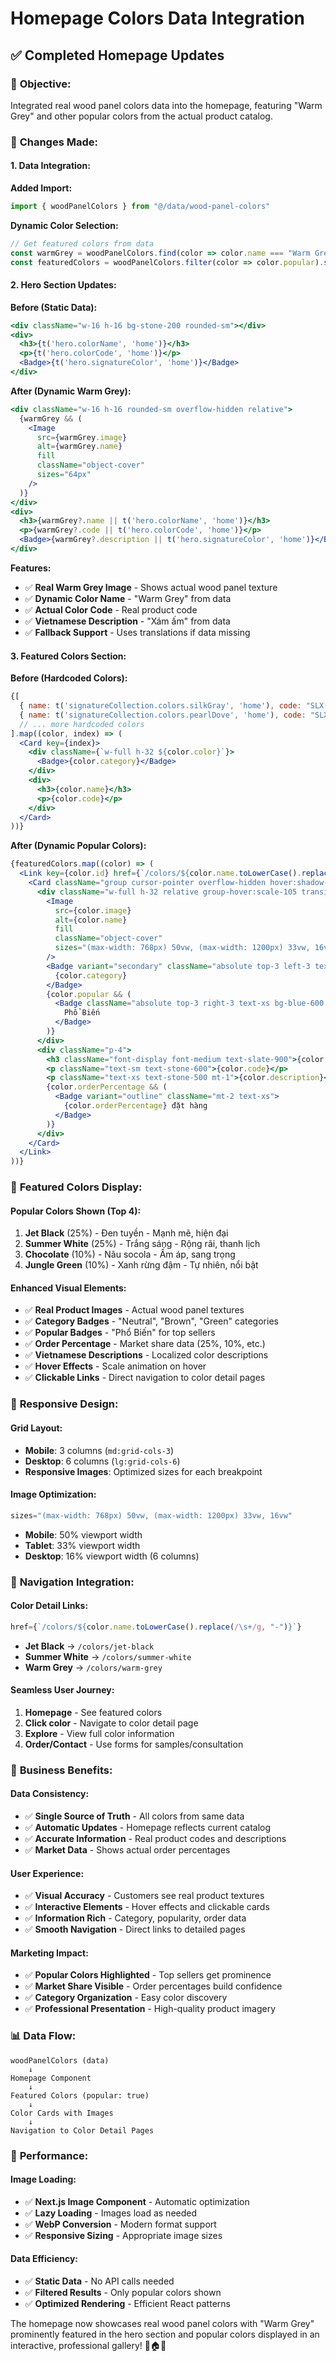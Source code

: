 # Homepage Colors Data Integration

## ✅ Completed Homepage Updates

### 🎯 **Objective:**
Integrated real wood panel colors data into the homepage, featuring "Warm Grey" and other popular colors from the actual product catalog.

### 🔧 **Changes Made:**

#### **1. Data Integration:**

**Added Import:**
```typescript
import { woodPanelColors } from "@/data/wood-panel-colors"
```

**Dynamic Color Selection:**
```typescript
// Get featured colors from data
const warmGrey = woodPanelColors.find(color => color.name === "Warm Grey")
const featuredColors = woodPanelColors.filter(color => color.popular).slice(0, 6)
```

#### **2. Hero Section Updates:**

**Before (Static Data):**
```jsx
<div className="w-16 h-16 bg-stone-200 rounded-sm"></div>
<div>
  <h3>{t('hero.colorName', 'home')}</h3>
  <p>{t('hero.colorCode', 'home')}</p>
  <Badge>{t('hero.signatureColor', 'home')}</Badge>
</div>
```

**After (Dynamic Warm Grey):**
```jsx
<div className="w-16 h-16 rounded-sm overflow-hidden relative">
  {warmGrey && (
    <Image
      src={warmGrey.image}
      alt={warmGrey.name}
      fill
      className="object-cover"
      sizes="64px"
    />
  )}
</div>
<div>
  <h3>{warmGrey?.name || t('hero.colorName', 'home')}</h3>
  <p>{warmGrey?.code || t('hero.colorCode', 'home')}</p>
  <Badge>{warmGrey?.description || t('hero.signatureColor', 'home')}</Badge>
</div>
```

**Features:**
- ✅ **Real Warm Grey Image** - Shows actual wood panel texture
- ✅ **Dynamic Color Name** - "Warm Grey" from data
- ✅ **Actual Color Code** - Real product code
- ✅ **Vietnamese Description** - "Xám ấm" from data
- ✅ **Fallback Support** - Uses translations if data missing

#### **3. Featured Colors Section:**

**Before (Hardcoded Colors):**
```jsx
{[
  { name: t('signatureCollection.colors.silkGray', 'home'), code: "SLX-23", color: "bg-gray-400" },
  { name: t('signatureCollection.colors.pearlDove', 'home'), code: "SLX-17", color: "bg-gray-100" },
  // ... more hardcoded colors
].map((color, index) => (
  <Card key={index}>
    <div className={`w-full h-32 ${color.color}`}>
      <Badge>{color.category}</Badge>
    </div>
    <div>
      <h3>{color.name}</h3>
      <p>{color.code}</p>
    </div>
  </Card>
))}
```

**After (Dynamic Popular Colors):**
```jsx
{featuredColors.map((color) => (
  <Link key={color.id} href={`/colors/${color.name.toLowerCase().replace(/\s+/g, "-")}`}>
    <Card className="group cursor-pointer overflow-hidden hover:shadow-lg transition-all duration-300">
      <div className="w-full h-32 relative group-hover:scale-105 transition-transform duration-300 overflow-hidden">
        <Image
          src={color.image}
          alt={color.name}
          fill
          className="object-cover"
          sizes="(max-width: 768px) 50vw, (max-width: 1200px) 33vw, 16vw"
        />
        <Badge variant="secondary" className="absolute top-3 left-3 text-xs bg-white/90 backdrop-blur-sm">
          {color.category}
        </Badge>
        {color.popular && (
          <Badge className="absolute top-3 right-3 text-xs bg-blue-600 text-white">
            Phổ Biến
          </Badge>
        )}
      </div>
      <div className="p-4">
        <h3 className="font-display font-medium text-slate-900">{color.name}</h3>
        <p className="text-sm text-stone-600">{color.code}</p>
        <p className="text-xs text-stone-500 mt-1">{color.description}</p>
        {color.orderPercentage && (
          <Badge variant="outline" className="mt-2 text-xs">
            {color.orderPercentage} đặt hàng
          </Badge>
        )}
      </div>
    </Card>
  </Link>
))}
```

### 🎨 **Featured Colors Display:**

#### **Popular Colors Shown (Top 4):**
1. **Jet Black** (25%) - Đen tuyền - Mạnh mẽ, hiện đại
2. **Summer White** (25%) - Trắng sáng - Rộng rãi, thanh lịch
3. **Chocolate** (10%) - Nâu socola - Ấm áp, sang trọng
4. **Jungle Green** (10%) - Xanh rừng đậm - Tự nhiên, nổi bật

#### **Enhanced Visual Elements:**
- ✅ **Real Product Images** - Actual wood panel textures
- ✅ **Category Badges** - "Neutral", "Brown", "Green" categories
- ✅ **Popular Badges** - "Phổ Biến" for top sellers
- ✅ **Order Percentage** - Market share data (25%, 10%, etc.)
- ✅ **Vietnamese Descriptions** - Localized color descriptions
- ✅ **Hover Effects** - Scale animation on hover
- ✅ **Clickable Links** - Direct navigation to color detail pages

### 📱 **Responsive Design:**

#### **Grid Layout:**
- **Mobile**: 3 columns (`md:grid-cols-3`)
- **Desktop**: 6 columns (`lg:grid-cols-6`)
- **Responsive Images**: Optimized sizes for each breakpoint

#### **Image Optimization:**
```jsx
sizes="(max-width: 768px) 50vw, (max-width: 1200px) 33vw, 16vw"
```
- **Mobile**: 50% viewport width
- **Tablet**: 33% viewport width  
- **Desktop**: 16% viewport width (6 columns)

### 🔗 **Navigation Integration:**

#### **Color Detail Links:**
```jsx
href={`/colors/${color.name.toLowerCase().replace(/\s+/g, "-")}`}
```
- **Jet Black** → `/colors/jet-black`
- **Summer White** → `/colors/summer-white`
- **Warm Grey** → `/colors/warm-grey`

#### **Seamless User Journey:**
1. **Homepage** - See featured colors
2. **Click color** - Navigate to color detail page
3. **Explore** - View full color information
4. **Order/Contact** - Use forms for samples/consultation

### 🎯 **Business Benefits:**

#### **Data Consistency:**
- ✅ **Single Source of Truth** - All colors from same data
- ✅ **Automatic Updates** - Homepage reflects current catalog
- ✅ **Accurate Information** - Real product codes and descriptions
- ✅ **Market Data** - Shows actual order percentages

#### **User Experience:**
- ✅ **Visual Accuracy** - Customers see real product textures
- ✅ **Interactive Elements** - Hover effects and clickable cards
- ✅ **Information Rich** - Category, popularity, order data
- ✅ **Smooth Navigation** - Direct links to detailed pages

#### **Marketing Impact:**
- ✅ **Popular Colors Highlighted** - Top sellers get prominence
- ✅ **Market Share Visible** - Order percentages build confidence
- ✅ **Category Organization** - Easy color discovery
- ✅ **Professional Presentation** - High-quality product imagery

### 📊 **Data Flow:**

```
woodPanelColors (data) 
    ↓
Homepage Component
    ↓
Featured Colors (popular: true)
    ↓
Color Cards with Images
    ↓
Navigation to Color Detail Pages
```

### 🚀 **Performance:**

#### **Image Loading:**
- ✅ **Next.js Image Component** - Automatic optimization
- ✅ **Lazy Loading** - Images load as needed
- ✅ **WebP Conversion** - Modern format support
- ✅ **Responsive Sizing** - Appropriate image sizes

#### **Data Efficiency:**
- ✅ **Static Data** - No API calls needed
- ✅ **Filtered Results** - Only popular colors shown
- ✅ **Optimized Rendering** - Efficient React patterns

The homepage now showcases real wood panel colors with "Warm Grey" prominently featured in the hero section and popular colors displayed in an interactive, professional gallery! 🎨🏠✨
